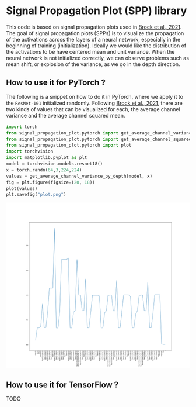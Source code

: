 # Signal Propagation Plot (SPP) library

This code is based on signal propagation plots used in [Brock et al., 2021](https://arxiv.org/abs/2101.08692).
The goal of signal propagation plots (SPPs) is to visualize
the propagation of the activations across the layers
of a neural network, especially in the beginning of training (initialization). 
Ideally we would like the distribution of the activations to be have centered
mean and unit variance. When the neural network is not initialized correctly, we
can observe problems such as mean shift, or explosion of the variance,
as we go in the depth direction.

## How to use it for PyTorch ?

The following is a snippet on how to do it in PyTorch, where we apply
it to the `ResNet-101` initialized randomly.
Following [Brock et al., 2021](https://arxiv.org/abs/2101.08692), there are
two kinds of values that can be visualized for each, the average channel variance
and the average channel squared mean.

```python
import torch
from signal_propagation_plot.pytorch import get_average_channel_variance_by_depth
from signal_propagation_plot.pytorch import get_average_channel_squared_mean_by_depth
from signal_propagation_plot.pytorch import plot
import torchvision
import matplotlib.pyplot as plt
model = torchvision.models.resnet18()
x = torch.randn(64,3,224,224)
values = get_average_channel_variance_by_depth(model, x)
fig = plt.figure(figsize=(20, 18))
plot(values)
plt.savefig("plot.png")
```


![](spp.png)

## How to use it for TensorFlow ?

TODO
